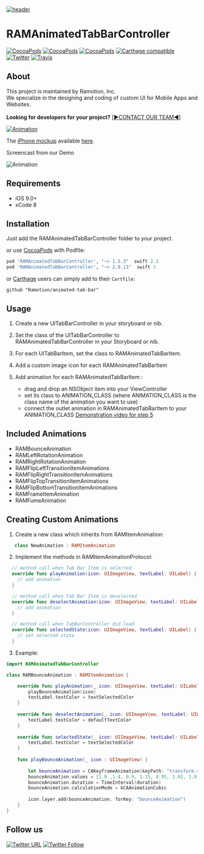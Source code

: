 [![header](https://raw.githubusercontent.com/Ramotion/animated-tab-bar/master/header.png)](https://business.ramotion.com?utm_source=gthb&utm_medium=special&utm_campaign=animated-tab-bar-logo)
# RAMAnimatedTabBarController
[![CocoaPods](https://img.shields.io/cocoapods/p/RAMAnimatedTabBarController.svg)](http://cocoapods.org/pods/RAMAnimatedTabBarController)
[![CocoaPods](https://img.shields.io/cocoapods/v/RAMAnimatedTabBarController.svg)](http://cocoapods.org/pods/RAMAnimatedTabBarController)
[![CocoaPods](https://img.shields.io/cocoapods/metrics/doc-percent/RAMAnimatedTabBarController.svg)](https://cdn.rawgit.com/Ramotion/animated-tab-bar/master/docs/index.html)
[![Carthage compatible](https://img.shields.io/badge/Carthage-compatible-4BC51D.svg?style=flat)](https://github.com/Ramotion/animated-tab-bar)
[![Twitter](https://img.shields.io/badge/Twitter-@Ramotion-blue.svg?style=flat)](http://twitter.com/Ramotion)
[![Travis](https://img.shields.io/travis/Ramotion/animated-tab-bar.svg)](https://travis-ci.org/Ramotion/animated-tab-bar)

## About
This project is maintained by Ramotion, Inc.<br>
We specialize in the designing and coding of custom UI for Mobile Apps and Websites.<br><br>**Looking for developers for your project?** [[▶︎CONTACT OUR TEAM◀︎](http://business.ramotion.com?utm_source=gthb&utm_medium=special&utm_campaign=animated-tab-bar-contact-us/#Get_in_Touch)]



[![Animation](https://raw.githubusercontent.com/Ramotion/animated-tab-bar/master/Screenshots/tab-bar-icons-iphone-ramotion-animation-interface-design.gif)](https://dribbble.com/shots/1766396-Animated-Tab-Bar-Icons)

The [iPhone mockup](https://store.ramotion.com/product/iphone-6-mockups?utm_source=gthb&utm_medium=special&utm_campaign=animated-tab-bar) available [here](https://store.ramotion.com/product/iphone-6-mockups?utm_source=gthb&utm_medium=special&utm_campaign=animated-tab-bar).


Screencast from our Demo

![Animation](https://raw.githubusercontent.com/Ramotion/animated-tab-bar/master/Screenshots/RAMAnimatedTabBarDemo.gif)

## Requirements

- iOS 9.0+
- xCode 8

## Installation

Just add the RAMAnimatedTabBarController folder to your project.

or use [CocoaPods](https://cocoapods.org) with Podfile:
``` ruby
pod 'RAMAnimatedTabBarController', "~> 1.5.3"  swift 2.2
pod 'RAMAnimatedTabBarController', "~> 2.0.13"  swift 3
```

or [Carthage](https://github.com/Carthage/Carthage) users can simply add to their `Cartfile`:
```
github "Ramotion/animated-tab-bar"

```


## Usage

1. Create a new UITabBarController in your storyboard or nib.

2. Set the class of the UITabBarController to RAMAnimatedTabBarController in your Storyboard or nib.

3. For each UITabBarItem, set the class to RAMAnimatedTabBarItem.

4. Add a custom image icon for each RAMAnimatedTabBarItem

5. Add animation for each RAMAnimatedTabBarItem :
   * drag and drop an NSObject item into your ViewController
   * set its class to ANIMATION_CLASS (where ANIMATION_CLASS is the class name of the animation you want to use)
   * connect the outlet animation in RAMAnimatedTabBarItem to your ANIMATION_CLASS
   [Demonstration video for step 5](http://vimeo.com/112390386)


## Included Animations

* RAMBounceAnimation
* RAMLeftRotationAnimation
* RAMRightRotationAnimation
* RAMFlipLeftTransitionItemAnimations
* RAMFlipRightTransitionItemAnimations
* RAMFlipTopTransitionItemAnimations
* RAMFlipBottomTransitionItemAnimations
* RAMFrameItemAnimation
* RAMFumeAnimation

## Creating Custom Animations
1. Create a new class which inherits from RAMItemAnimation:

  ``` swift
     class NewAnimation : RAMItemAnimation
  ```
2. Implement the methods in RAMItemAnimationProtocol:


  ``` swift
    // method call when Tab Bar Item is selected
    override func playAnimation(icon: UIImageView, textLabel: UILabel) {
      // add animation
    }
  ```  
  ``` swift
    // method call when Tab Bar Item is deselected
    override func deselectAnimation(icon: UIImageView, textLabel: UILabel, defaultTextColor: UIColor, defaultIconColor: UIColor) {
      // add animation
    }
  ```    
  ``` swift
    // method call when TabBarController did load
    override func selectedState(icon: UIImageView, textLabel: UILabel) {
      // set selected state  
    }
  ```

3. Example:

``` swift
import RAMAnimatedTabBarController

class RAMBounceAnimation : RAMItemAnimation {

    override func playAnimation(_ icon: UIImageView, textLabel: UILabel) {
        playBounceAnimation(icon)
        textLabel.textColor = textSelectedColor
    }
    
    override func deselectAnimation(_ icon: UIImageView, textLabel: UILabel, defaultTextColor: UIColor, defaultIconColor: UIColor) {
        textLabel.textColor = defaultTextColor
    }
    
    override func selectedState(_ icon: UIImageView, textLabel: UILabel) {
        textLabel.textColor = textSelectedColor
    }
    
    func playBounceAnimation(_ icon : UIImageView) {
        
        let bounceAnimation = CAKeyframeAnimation(keyPath: "transform.scale")
        bounceAnimation.values = [1.0 ,1.4, 0.9, 1.15, 0.95, 1.02, 1.0]
        bounceAnimation.duration = TimeInterval(duration)
        bounceAnimation.calculationMode = kCAAnimationCubic
        
        icon.layer.add(bounceAnimation, forKey: "bounceAnimation")
    }
}
```

## Follow us

[![Twitter URL](https://img.shields.io/twitter/url/http/shields.io.svg?style=social)](https://twitter.com/intent/tweet?text=https://github.com/ramotion/animated-tab-bar)
[![Twitter Follow](https://img.shields.io/twitter/follow/ramotion.svg?style=social)](https://twitter.com/ramotion)
